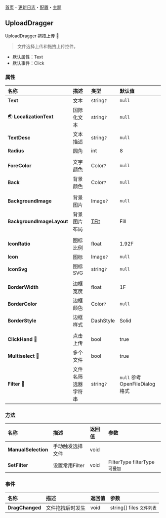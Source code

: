 ﻿[首页](../Home.md)・[更新日志](../UpdateLog.md)・[配置](../Config.md)・[主题](../Theme.md)

## UploadDragger

UploadDragger 拖拽上传 👚

> 文件选择上传和拖拽上传控件。

- 默认属性：Text
- 默认事件：Click

### 属性

名称 | 描述 | 类型 | 默认值 |
:--|:--|:--|:--|
**Text** | 文本 | string`?` | `null` |
🌏 **LocalizationText** | 国际化文本 | string`?` | `null` |
**TextDesc** | 文本描述 | string`?` | `null` |
**Radius** | 圆角 | int | 8 |
||||
**ForeColor** | 文字颜色 | Color`?` | `null` ||
**Back** | 背景颜色 | Color`?` | `null` |
||||
**BackgroundImage** | 背景图片 | Image`?` | `null` |
**BackgroundImageLayout** | 背景图片布局 | [TFit](Enum.md#tfit) | Fill |
||||
**IconRatio** | 图标比例 | float | 1.92F |
**Icon** | 图标 | Image`?` | `null` |
**IconSvg** | 图标SVG | string`?` | `null` |
||||
**BorderWidth** | 边框宽度 | float | 1F |
**BorderColor** | 边框颜色 | Color`?` | `null` |
**BorderStyle** | 边框样式 | DashStyle | Solid |
||||
**ClickHand** 🔴 | 点击上传 | bool | true |
**Multiselect** 🔴 | 多个文件 | bool | true |
**Filter** 🔴 | 文件名筛选器字符串 | string`?` | `null` 参考 OpenFileDialog 格式 |

### 方法

名称 | 描述 | 返回值 | 参数 |
:--|:--|:--|:--|
**ManualSelection** | 手动触发选择文件 | void | |
**SetFilter** | 设置常用Filter | void | FilterType filterType `可叠加` |


### 事件

名称 | 描述 | 返回值 | 参数 |
:--|:--|:--|:--|
**DragChanged** | 文件拖拽后时发生 | void | string[] files `文件列表` |